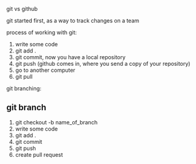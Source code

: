 git vs github

git started first, as a way to track changes on a team

process of working with git:

1. write some code
2. git add .
3. git commit, now you have a local repository
4. git push (github comes in, where you send a copy of your repository)
5. go to another computer
6. git pull

git branching:

## git branch

1. git checkout -b name_of_branch
2. write some code
3. git add .
4. git commit
5. git push
6. create pull request
